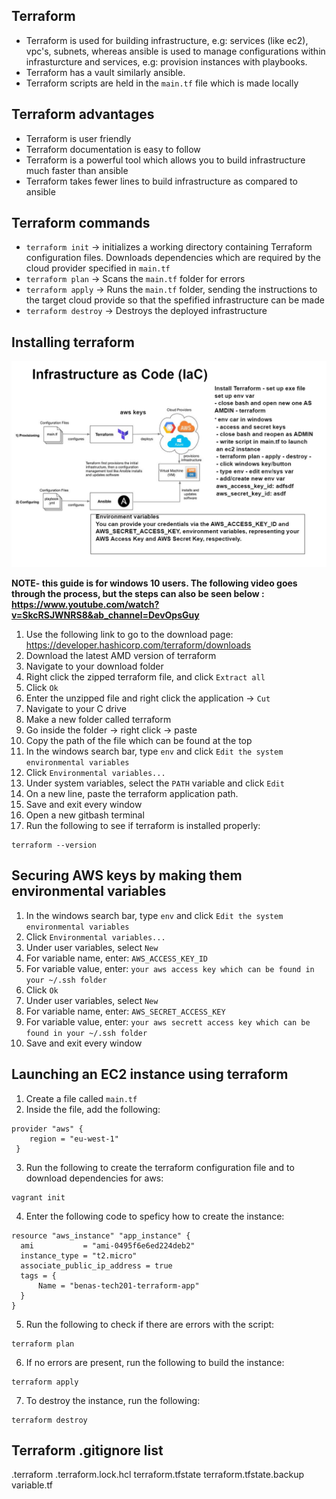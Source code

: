 ## Terraform
* Terraform is used for building infrastructure, e.g: services (like ec2), vpc's, subnets, whereas ansible is used to manage configurations within infrasturcture and services, e.g: provision instances with playbooks.
* Terraform has a vault similarly ansible.
* Terraform scripts are held in the `main.tf` file which is made locally
## Terraform advantages
* Terraform is user friendly
* Terraform documentation is easy to follow
* Terraform is a powerful tool which allows you to build infrastructure much faster than ansible
* Terraform takes fewer lines to build infrastructure as compared to ansible
## Terraform commands
* `terraform init` -> initializes a working directory containing Terraform configuration files. Downloads dependencies which are required by the cloud provider specified in `main.tf`
* `terraform plan` -> Scans the `main.tf` folder for errors
* `terraform apply` -> Runs the `main.tf` folder, sending the instructions to the target cloud provide so that the spefified infrastructure can be made
* `terraform destroy` -> Destroys the deployed infrastructure
## Installing terraform

![](images/terraform.png)

**NOTE- this guide is for windows 10 users. The following video goes through the process, but the steps can also be seen below : https://www.youtube.com/watch?v=SkcRSJWNRS8&ab_channel=DevOpsGuy**
1) Use the following link to go to the download page: https://developer.hashicorp.com/terraform/downloads
2) Download the latest AMD version of terraform
3) Navigate to your download folder
4) Right click the zipped terraform file, and click `Extract all`
5) Click `Ok`
6) Enter the unzipped file and right click the application -> `Cut`
7) Navigate to your C drive
8) Make a new folder called terraform
9) Go inside the folder -> right click -> paste
10) Copy the path of the file which can be found at the top
11) In the windows search bar, type `env` and click `Edit the system environmental variables`
12) Click `Environmental variables...`
13) Under system variables, select the `PATH` variable and click `Edit`
14) On a new line, paste the terraform application path.
15) Save and exit every window
16) Open a new gitbash terminal
17) Run the following to see if terraform is installed properly:
```
terraform --version
```
## Securing AWS keys by making them environmental variables
1) In the windows search bar, type `env` and click `Edit the system environmental variables`
2) Click `Environmental variables...`
3) Under user variables, select `New`
4) For variable name, enter: `AWS_ACCESS_KEY_ID`
5) For variable value, enter: `your aws access key which can be found in your ~/.ssh folder`
6) Click `Ok`
7) Under user variables, select `New`
8) For variable name, enter: `AWS_SECRET_ACCESS_KEY`
9) For variable value, enter: `your aws secrett access key which can be found in your ~/.ssh folder`
10) Save and exit every window
## Launching an EC2 instance using terraform
1) Create a file called `main.tf`
2) Inside the file, add the following:
```
provider "aws" {
    region = "eu-west-1"
 } 
```
3) Run the following to create the terraform configuration file and to download dependencies for aws:
```
vagrant init
```
4) Enter the following code to speficy how to create the instance:
```
resource "aws_instance" "app_instance" {
  ami           = "ami-0495f6e6ed224deb2"
  instance_type = "t2.micro"
  associate_public_ip_address = true
  tags = {
      Name = "benas-tech201-terraform-app"
  }	
}
```
5) Run the following to check if there are errors with the script:
```
terraform plan
```
6) If no errors are present, run the following to build the instance:
```
terraform apply
```
7) To destroy the instance, run the following:
```
terraform destroy
```
## Terraform .gitignore list
.terraform
.terraform.lock.hcl
terraform.tfstate
terraform.tfstate.backup
variable.tf
